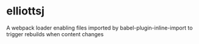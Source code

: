 # elliottsj
A webpack loader enabling files imported by babel-plugin-inline-import to trigger rebuilds when content changes
